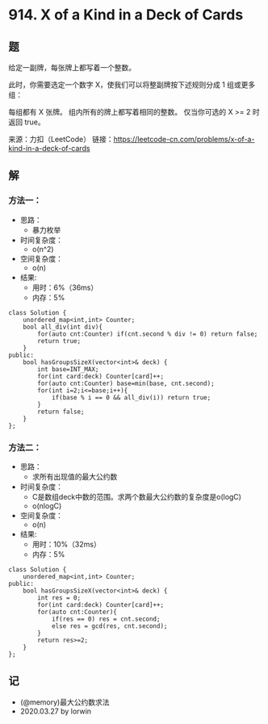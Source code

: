 # 914. X of a Kind in a Deck of Cards

## 题

给定一副牌，每张牌上都写着一个整数。

此时，你需要选定一个数字 X，使我们可以将整副牌按下述规则分成 1 组或更多组：

每组都有 X 张牌。
组内所有的牌上都写着相同的整数。
仅当你可选的 X >= 2 时返回 true。

来源：力扣（LeetCode）
链接：https://leetcode-cn.com/problems/x-of-a-kind-in-a-deck-of-cards

## 解

### 方法一：
- 思路：
  - 暴力枚举
- 时间复杂度：
  - o(n^2)
- 空间复杂度：
  - o(n)
- 结果:
  - 用时：6%（36ms）
  - 内存：5%
```
class Solution {
    unordered_map<int,int> Counter;
    bool all_div(int div){
        for(auto cnt:Counter) if(cnt.second % div != 0) return false;
        return true;
    }
public:
    bool hasGroupsSizeX(vector<int>& deck) {
        int base=INT_MAX;
        for(int card:deck) Counter[card]++;
        for(auto cnt:Counter) base=min(base, cnt.second);
        for(int i=2;i<=base;i++){
            if(base % i == 0 && all_div(i)) return true;
        }
        return false;
    }
};
```

### 方法二：
- 思路：
  - 求所有出现值的最大公约数
- 时间复杂度：
  - C是数组deck中数的范围。求两个数最大公约数的复杂度是o(logC)
  - o(nlogC)
- 空间复杂度：
  - o(n)
- 结果:
  - 用时：10%（32ms）
  - 内存：5%
```
class Solution {
    unordered_map<int,int> Counter;
public:
    bool hasGroupsSizeX(vector<int>& deck) {
        int res = 0;
        for(int card:deck) Counter[card]++;
        for(auto cnt:Counter){
            if(res == 0) res = cnt.second;
            else res = gcd(res, cnt.second);
        }
        return res>=2;
    }
};
```

## 记

- (@memory)最大公约数求法
- 2020.03.27 by lorwin